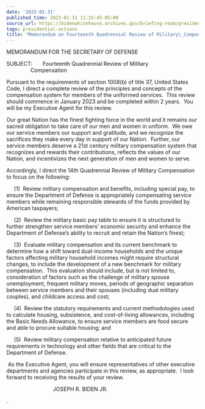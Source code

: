 ```yaml
---
date: '2023-01-31'
published_time: 2023-01-31 11:15:45-05:00
source_url: https://bidenwhitehouse.archives.gov/briefing-room/presidential-actions/2023/01/31/memorandum-on-fourteenth-quadrennial-review-of-military-compensation/
tags: presidential-actions
title: "Memorandum on Fourteenth Quadrennial Review of Military\_Compensation"
---
```

 
MEMORANDUM FOR THE SECRETARY OF DEFENSE

SUBJECT:       Fourteenth Quadrennial Review of Military  
                Compensation

Pursuant to the requirements of section 1008(b) of title 37, United
States Code, I direct a complete review of the principles and concepts
of the compensation system for members of the uniformed services.  This
review should commence in January 2023 and be completed within 2 years.
 You will be my Executive Agent for this review.  
  
Our great Nation has the finest fighting force in the world and it
remains our sacred obligation to take care of our men and women in
uniform.  We owe our service members our support and gratitude, and we
recognize the sacrifices they make every day in support of our Nation. 
Further, our service members deserve a 21st century military
compensation system that recognizes and rewards their contributions,
reflects the values of our Nation, and incentivizes the next generation
of men and women to serve.  
  
Accordingly, I direct the 14th Quadrennial Review of Military
Compensation to focus on the following:

     (1)  Review military compensation and benefits, including special
pay, to ensure the Department of Defense is appropriately compensating
service members while remaining responsible stewards of the funds
provided by American taxpayers;

     (2)  Review the military basic pay table to ensure it is structured
to further strengthen service members’ economic security and enhance the
Department of Defense’s ability to recruit and retain the Nation’s
finest;  
  
     (3)  Evaluate military compensation and its current benchmark to
determine how a shift toward dual-income households and the unique
factors affecting military household incomes might require structural
changes, to include the development of a new benchmark for military
compensation.  This evaluation should include, but is not limited to,
consideration of factors such as the challenge of military spouse
unemployment, frequent military moves, periods of geographic separation
between service members and their spouses (including dual military
couples), and childcare access and cost;

     (4)  Review the statutory requirements and current methodologies
used to calculate housing, subsistence, and cost-of-living allowances,
including the Basic Needs Allowance, to ensure service members are food
secure and able to procure suitable housing; and

     (5)  Review military compensation relative to anticipated future
requirements in technology and other fields that are critical to the
Department of Defense.  
  
 As the Executive Agent, you will ensure representatives of other
executive departments and agencies participate in this review, as
appropriate.  I look forward to receiving the results of your review.

                               JOSEPH R. BIDEN JR.

.
